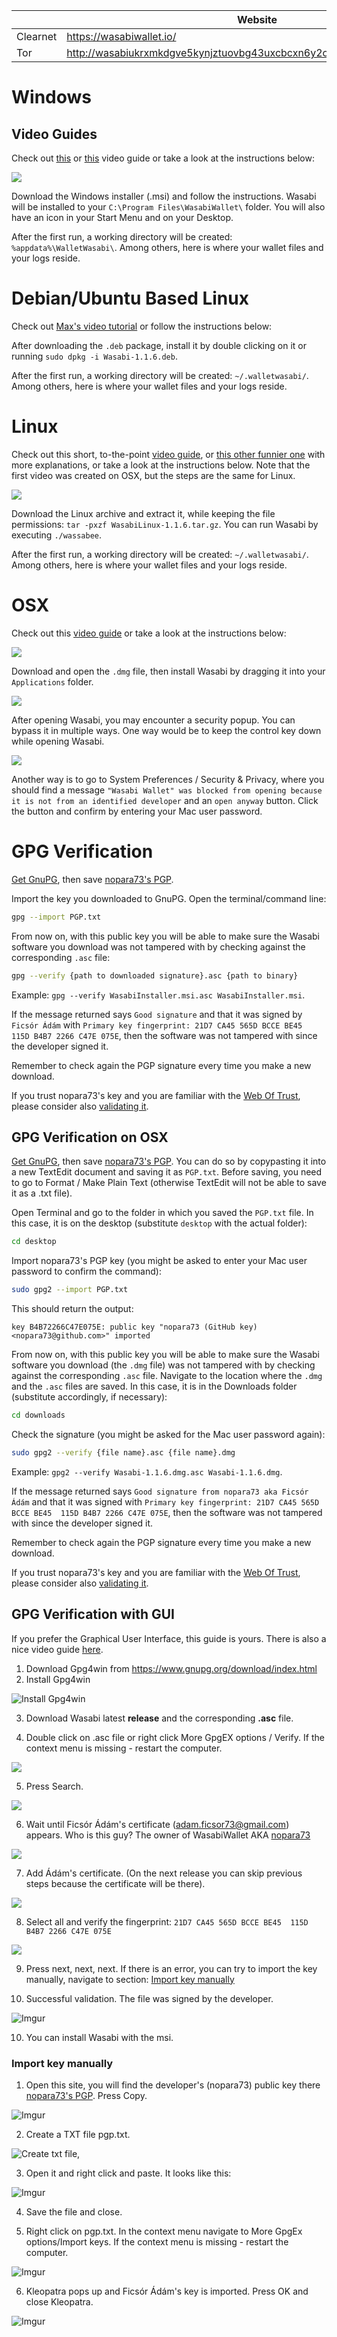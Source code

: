 |          | Website                                                                |
|----------|------------------------------------------------------------------------|
| Clearnet | https://wasabiwallet.io/                                               |
| Tor      | http://wasabiukrxmkdgve5kynjztuovbg43uxcbcxn6y2okcrsg7gb6jdmbad.onion/ |

# Windows

## Video Guides

Check out [this](https://www.youtube.com/watch?v=tkaaC8yET1o) or [this](https://www.youtube.com/watch?v=D8U53PFEsVk) video guide or take a look at the instructions below:

![](https://imgur.com/K2J1WWG.png)

Download the Windows installer (.msi) and follow the instructions.
Wasabi will be installed to your `C:\Program Files\WasabiWallet\` folder. You will also have an icon in your Start Menu and on your Desktop.

After the first run, a working directory will be created: `%appdata%\WalletWasabi\`. Among others, here is where your wallet files and your logs reside.

# Debian/Ubuntu Based Linux

Check out [Max's video tutorial](https://www.youtube.com/watch?v=DUc9A76rwX4) or follow the instructions below:

After downloading the `.deb` package, install it by double clicking on it or running `sudo dpkg -i Wasabi-1.1.6.deb`.

After the first run, a working directory will be created: `~/.walletwasabi/`. Among others, here is where your wallet files and your logs reside.

# Linux

Check out this short, to-the-point [video guide](https://www.youtube.com/watch?v=qFbv_b-bju4), or [this other funnier one](https://www.youtube.com/watch?time_continue=4&v=zPKpC9cRcZo) with more explanations, or take a look at the instructions below. Note that the first video was created on OSX, but the steps are the same for Linux.

![](https://imgur.com/wsJ66Qt.png)

Download the Linux archive and extract it, while keeping the file permissions: `tar -pxzf WasabiLinux-1.1.6.tar.gz`.
You can run Wasabi by executing `./wassabee`.

After the first run, a working directory will be created: `~/.walletwasabi/`. Among others, here is where your wallet files and your logs reside.

# OSX

Check out this [video guide](https://www.youtube.com/watch?v=_Zmc54XYzBA) or take a look at the instructions below:

![](https://imgur.com/k0cEYjz.png)

Download and open the `.dmg` file, then install Wasabi by dragging it into your `Applications` folder.

![](https://i.imgur.com/7UEZ8wI.png)

After opening Wasabi, you may encounter a security popup. You can bypass it in multiple ways. One way would be to keep the control key down while opening Wasabi.

![](https://imgur.com/dy1zfJG.png)

Another way is to go to System Preferences / Security & Privacy, where you should find a message `"Wasabi Wallet" was blocked from opening because it is not from an identified developer` and an `open anyway` button. Click the button and confirm by entering your Mac user password.

# GPG Verification

[Get GnuPG](https://www.gnupg.org/download/index.html), then save [nopara73's PGP](https://github.com/zkSNACKs/WalletWasabi/blob/master/PGP.txt).

Import the key you downloaded to GnuPG. Open the terminal/command line:

```sh
gpg --import PGP.txt
```

From now on, with this public key you will be able to make sure the Wasabi software you download was not tampered with by checking against the corresponding `.asc` file:

```sh
gpg --verify {path to downloaded signature}.asc {path to binary}
```

Example: `gpg --verify WasabiInstaller.msi.asc WasabiInstaller.msi`.
 
If the message returned says `Good signature` and that it was signed by `Ficsór Ádám` with `Primary key fingerprint: 21D7 CA45 565D BCCE BE45  115D B4B7 2266 C47E 075E`, then the software was not tampered with since the developer signed it.
 
Remember to check again the PGP signature every time you make a new download.

If you trust nopara73's key and you are familiar with the [Web Of Trust](https://security.stackexchange.com/questions/147447/gpg-why-is-my-trusted-key-not-certified-with-a-trusted-signature), please consider also [validating it](https://www.gnupg.org/gph/en/manual/x334.html).

## GPG Verification on OSX

[Get GnuPG](https://www.gnupg.org/download/index.html), then save [nopara73's PGP](https://github.com/zkSNACKs/WalletWasabi/blob/master/PGP.txt). You can do so by copypasting it into a new TextEdit document and saving it as `PGP.txt`. Before saving, you need to go to Format / Make Plain Text (otherwise TextEdit will not be able to save it as a .txt file).

Open Terminal and go to the folder in which you saved the `PGP.txt` file. In this case, it is on the desktop (substitute `desktop` with the actual folder): 

```sh
cd desktop
``` 

Import nopara73's PGP key (you might be asked to enter your Mac user password to confirm the command): 

```sh
sudo gpg2 --import PGP.txt
``` 


This should return the output: 

`key B4B72266C47E075E: public key "nopara73 (GitHub key) <nopara73@github.com>" imported` 

From now on, with this public key you will be able to make sure the Wasabi software you download (the `.dmg` file) was not tampered with by checking against the corresponding `.asc` file. Navigate to the location where the `.dmg` and the `.asc` files are saved. In this case, it is in the Downloads folder (substitute accordingly, if necessary): 

```sh
cd downloads
```

Check the signature (you might be asked for the Mac user password again):

```sh
sudo gpg2 --verify {file name}.asc {file name}.dmg
```

Example: `gpg2 --verify Wasabi-1.1.6.dmg.asc Wasabi-1.1.6.dmg`.

If the message returned says `Good signature from nopara73 aka Ficsór Ádám` and that it was signed with `Primary key fingerprint: 21D7 CA45 565D BCCE BE45  115D B4B7 2266 C47E 075E`, then the software was not tampered with since the developer signed it.
 
Remember to check again the PGP signature every time you make a new download.

If you trust nopara73's key and you are familiar with the [Web Of Trust](https://security.stackexchange.com/questions/147447/gpg-why-is-my-trusted-key-not-certified-with-a-trusted-signature), please consider also [validating it](https://www.gnupg.org/gph/en/manual/x334.html).

## GPG Verification with GUI

If you prefer the Graphical User Interface, this guide is yours. There is also a nice video guide [here](https://youtu.be/D8U53PFEsVk?t=45). 

1. Download Gpg4win from https://www.gnupg.org/download/index.html
2. Install Gpg4win 

![Install Gpg4win](https://i.imgur.com/YKDdw1k.png)

3. Download Wasabi latest __release__ and the corresponding __.asc__ file.

4. Double click on .asc file or right click More GpgEX options / Verify. If the context menu is missing - restart the computer.

![](https://i.imgur.com/fJME8Yh.png)

5. Press Search.

![](https://i.imgur.com/cj00rev.png)

6. Wait until Ficsór Ádám's certificate (adam.ficsor73@gmail.com) appears. Who is this guy? The owner of WasabiWallet AKA [nopara73]( https://github.com/nopara73)

![](https://i.imgur.com/B3WZn1n.png)

7. Add Ádám's certificate. (On the next release you can skip previous steps because the certificate will be there).

![](https://i.imgur.com/9zGpuI6.png)

8. Select all and verify the fingerprint: `21D7 CA45 565D BCCE BE45  115D B4B7 2266 C47E 075E`

![](https://i.imgur.com/PfdbegY.png)

9. Press next, next, next. If there is an error, you can try to import the key manually, navigate to section: [Import key manually](https://github.com/molnard/WalletWasabi/blob/patch-3/WalletWasabi.Documentation/Guides/InstallInstructions.md#import-key-manually)

9. Successful validation. The file was signed by the developer.

![Imgur](https://i.imgur.com/7e0O9dQ.png)

10. You can install Wasabi with the msi.

### Import key manually

1. Open this site, you will find the developer's (nopara73) public key there [nopara73's PGP](https://github.com/zkSNACKs/WalletWasabi/blob/master/PGP.txt). Press Copy.

![Imgur](https://i.imgur.com/zLVqhOu.png)

2. Create a TXT file pgp.txt.

![Create txt file](https://i.imgur.com/F8LMu6W.png), 

3. Open it and right click and paste. It looks like this:

![Imgur](https://i.imgur.com/82XiHce.png)

4. Save the file and close.

5. Right click on pgp.txt. In the context menu navigate to More GpgEx options/Import keys. If the context menu is missing -  restart the computer.

![Imgur](https://i.imgur.com/qmuF3Hx.png)

6. Kleopatra pops up and Ficsór Ádám's key is imported. Press OK and close Kleopatra.

![Imgur](https://i.imgur.com/EICwNWq.png)
